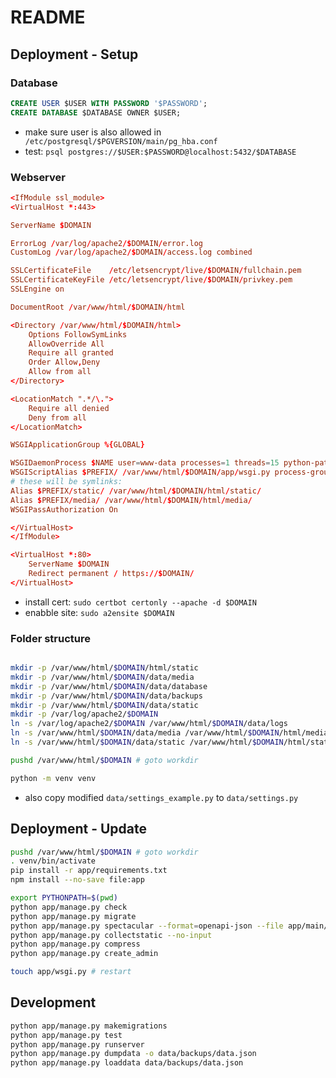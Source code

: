 # README

## Deployment - Setup

### Database

```sql sudo -u postgres psql
CREATE USER $USER WITH PASSWORD '$PASSWORD';
CREATE DATABASE $DATABASE OWNER $USER;
```

- make sure user is also allowed in ` /etc/postgresql/$PGVERSION/main/pg_hba.conf`
- test: `psql postgres://$USER:$PASSWORD@localhost:5432/$DATABASE`

### Webserver

```conf /etc/apache2/sites-available/$DOMAIN.conf
<IfModule ssl_module>
<VirtualHost *:443>

ServerName $DOMAIN

ErrorLog /var/log/apache2/$DOMAIN/error.log
CustomLog /var/log/apache2/$DOMAIN/access.log combined

SSLCertificateFile    /etc/letsencrypt/live/$DOMAIN/fullchain.pem
SSLCertificateKeyFile /etc/letsencrypt/live/$DOMAIN/privkey.pem
SSLEngine on

DocumentRoot /var/www/html/$DOMAIN/html

<Directory /var/www/html/$DOMAIN/html>
    Options FollowSymLinks
    AllowOverride All
    Require all granted
    Order Allow,Deny
    Allow from all
</Directory>

<LocationMatch ".*/\.">
    Require all denied
    Deny from all
</LocationMatch>

WSGIApplicationGroup %{GLOBAL}

WSGIDaemonProcess $NAME user=www-data processes=1 threads=15 python-path=/var/www/html/$DOMAIN/venv/lib/$PYTHON/site-packages:/var/www/html/$DOMAIN/app home=/var/www/html/$DOMAIN/app
WSGIScriptAlias $PREFIX/ /var/www/html/$DOMAIN/app/wsgi.py process-group=$NAME
# these will be symlinks:
Alias $PREFIX/static/ /var/www/html/$DOMAIN/html/static/
Alias $PREFIX/media/ /var/www/html/$DOMAIN/html/media/
WSGIPassAuthorization On

</VirtualHost>
</IfModule>

<VirtualHost *:80>
    ServerName $DOMAIN
    Redirect permanent / https://$DOMAIN/
</VirtualHost>
```

- install cert: `sudo certbot certonly --apache -d $DOMAIN`
- enabble site: `sudo a2ensite $DOMAIN`

### Folder structure

```bash su www-data

mkdir -p /var/www/html/$DOMAIN/html/static
mkdir -p /var/www/html/$DOMAIN/data/media
mkdir -p /var/www/html/$DOMAIN/data/database
mkdir -p /var/www/html/$DOMAIN/data/backups
mkdir -p /var/www/html/$DOMAIN/data/static
mkdir -p /var/log/apache2/$DOMAIN
ln -s /var/log/apache2/$DOMAIN /var/www/html/$DOMAIN/data/logs
ln -s /var/www/html/$DOMAIN/data/media /var/www/html/$DOMAIN/html/media
ln -s /var/www/html/$DOMAIN/data/static /var/www/html/$DOMAIN/html/static

pushd /var/www/html/$DOMAIN # goto workdir

python -m venv venv
```

- also copy modified `data/settings_example.py` to `data/settings.py`

## Deployment - Update

```bash
pushd /var/www/html/$DOMAIN # goto workdir
. venv/bin/activate
pip install -r app/requirements.txt
npm install --no-save file:app

export PYTHONPATH=$(pwd)
python app/manage.py check
python app/manage.py migrate
python app/manage.py spectacular --format=openapi-json --file app/main/static/api/schema.json
python app/manage.py collectstatic --no-input
python app/manage.py compress
python app/manage.py create_admin

touch app/wsgi.py # restart
```

## Development

```bash
python app/manage.py makemigrations
python app/manage.py test
python app/manage.py runserver
python app/manage.py dumpdata -o data/backups/data.json
python app/manage.py loaddata data/backups/data.json
```
